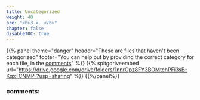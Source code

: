 ```yaml
---
title: Uncategorized
weight: 40
pre: "<b>3.x. </b>"
chapter: false
disableTOC: true
---
```


<style>iframe {min-height: 300px;}</style>

{{% panel 
theme="danger" 
header="These are files that haven't been categorized"
footer="You can help out by providing the correct category for each file, in the [comments](#comments)"
%}} 
{{% spitgdriveembed url="https://drive.google.com/drive/folders/1nnrOpz8FY3BOMtchPFi3sB-KqxTCNMP-?usp=sharing" %}}
{{%/panel%}}

### comments: